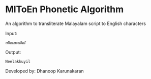 # MlToEn Phonetic Algorithm

An algorithm to transliterate Malayalam script to English characters 

Input:
```
നീലക്കുയില്
```

Output: 
```
Neelakkuyil
```

Developed by:
Dhanoop Karunakaran
